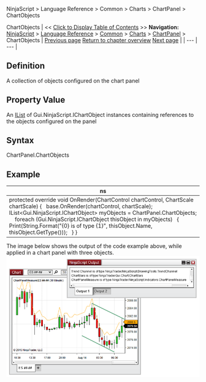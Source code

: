 ﻿
NinjaScript > Language Reference > Common > Charts > ChartPanel > ChartObjects

ChartObjects
| << [Click to Display Table of Contents](chartobjects.md) >> **Navigation:**     [NinjaScript](ninjascript.md) > [Language Reference](language_reference_wip.md) > [Common](common.md) > [Charts](chart.md) > [ChartPanel](chartpanel.md) > ChartObjects | [Previous page](chartpanel.md) [Return to chapter overview](chartpanel.md) [Next page](h_height_chartpanel.md) |
| --- | --- |
## Definition
A collection of objects configured on the chart panel
## 
## Property Value
An [IList](https://msdn.microsoft.com/en-us/library/system.collections.ilist(v=vs.110).aspx) of Gui.NinjaScript.IChartObject instances containing references to the objects configured on the panel
 
## Syntax
ChartPanel.ChartObjects
## 
## Example
| ns |
| --- |
| protected override void OnRender(ChartControl chartControl, ChartScale chartScale) {    base.OnRender(chartControl, chartScale);      IList<Gui.NinjaScript.IChartObject> myObjects = ChartPanel.ChartObjects;      foreach (Gui.NinjaScript.IChartObject thisObject in myObjects)    {        Print(String.Format("{0} is of type {1}", thisObject.Name, thisObject.GetType()));    } } |

The image below shows the output of the code example above, while applied in a chart panel with three objects.
 
![ChartPanel_ChartObjects](chartpanel_chartobjects.png)
